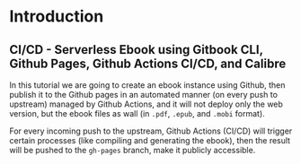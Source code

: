 # Introduction

## CI/CD - Serverless Ebook using Gitbook CLI, Github Pages, Github Actions CI/CD, and Calibre <a id="cicd---serverless-ebook-using-gitbook-cli-github-pages-github-actions-cicd-and-calibre"></a>

 In this tutorial we are going to create an ebook instance using Github, then publish it to the Github pages in an automated manner \(on every push to upstream\) managed by Github Actions, and it will not deploy only the web version, but the ebook files as wall \(in `.pdf`, `.epub`, and `.mobi` format\).

 For every incoming push to the upstream, Github Actions \(CI/CD\) will trigger certain processes \(like compiling and generating the ebook\), then the result will be pushed to the `gh-pages` branch, make it publicly accessible.

